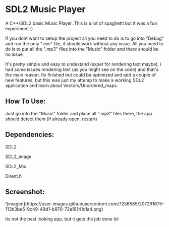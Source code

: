 # SDL2 Music Player
A C++/SDL2 basic Music Player. This is a lot of spaghetti but it was a fun experiment :)

If you dont want to setup the project all you need to do is to go into "Debug" and run the only ".exe" file, it should work without any issue. All you need to do is to put all the ".mp3" files into the "Music" folder and there should be no issue

It's pretty simple and easy to undestand (expet for rendering text maybe), i had some issues rendering text (as you might see on the code) and that's the main reason. Its finished but could be optimized and add a couple of new features, but this was just my attemp to make a working SDL2 application and learn about Vectors/Unordered_maps.

<h2>How To Use:</h2>
Just go into the "Music" folder and place all ".mp3" files there, the app should detect them (if already open, restart)

<h2>Dependencies:</h2>
SDL2<p></p>
SDL2_image<p></p>
SDL2_Mix<p></p>
Dirent.h<p></p>

<h2>Screenshot:</h2>
![imagen](https://user-images.githubusercontent.com/7256585/207291675-113b3be5-9c49-49d1-b970-72a19141c1a4.png)

<p></p>
Its not the best looking app, but it gets the job done lol
